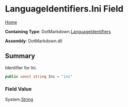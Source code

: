 <a name="_top"></a>

# LanguageIdentifiers\.Ini Field

[Home](../../../README.md#_top)

**Containing Type**: DotMarkdown\.[LanguageIdentifiers](../README.md#_top)

**Assembly**: DotMarkdown\.dll

## Summary

Identifier for Ini\.

```csharp
public const string Ini = "ini"
```

### Field Value

System\.[String](https://docs.microsoft.com/en-us/dotnet/api/system.string)

